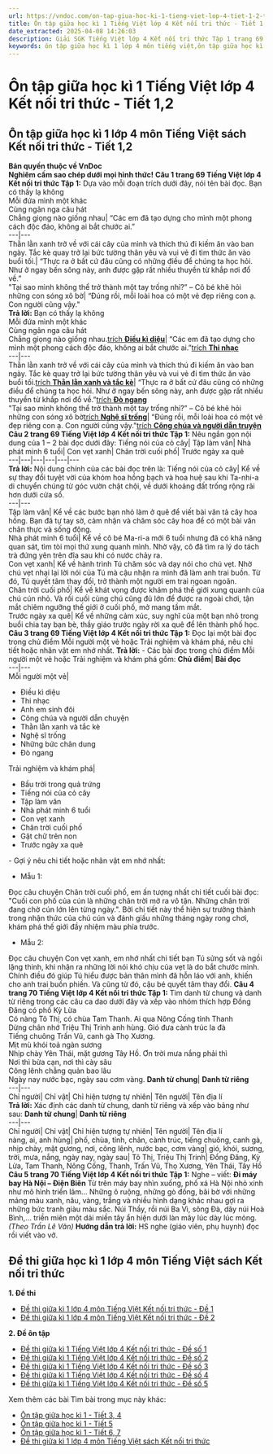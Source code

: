 ```yaml
---
url: https://vndoc.com/on-tap-giua-hoc-ki-1-tieng-viet-lop-4-tiet-1-2-trang-69-ket-noi-tri-thuc-298438
title: Ôn tập giữa học kì 1 Tiếng Việt lớp 4 Kết nối tri thức - Tiết 1,2 - VnDoc.com
date_extracted: 2025-04-08 14:26:03
description: Giải SGK Tiếng Việt lớp 4 Kết nối tri thức Tập 1 trang 69 được biên soạn nhằm giúp các em HS đạt kết quả tốt trong quá trình làm bài tập và học tập môn Tiếng Việt lớp 4.
keywords: ôn tập giữa học kì 1 lớp 4 môn tiếng việt,ôn tập giữa học kì 1 lớp 4,Ôn tập giữa học kì 1 Tiếng Việt lớp 4 Kết nối tri thức,ôn tập tiếng việt giữa học kì 1 lớp 4,tiếng việt lớp 4 ôn tập giữa học kì 1,Ôn tập giữa học kì 1 Tiếng Việt lớp 4 trang 69,Ôn tập giữa học kì 1 Tiếng Việt trang 69,để học tốt tiếng việt 4,lời giải hay tiếng việt lớp 4,giải bài tập tiếng việt lớp 4,tiếng việt lớp 4
---
```


# Ôn tập giữa học kì 1 Tiếng Việt lớp 4 Kết nối tri thức - Tiết 1,2
## **Ôn tập giữa học kì 1 lớp 4 môn Tiếng Việt sách Kết nối tri thức - Tiết 1,2**
**Bản quyền thuộc về VnDoc**   
**Nghiêm cấm sao chép dưới mọi hình thức\!**
**Câu 1 trang 69 Tiếng Việt lớp 4 Kết nối tri thức Tập 1:** Dựa vào mỗi đoạn trích dưới đây, nói tên bài đọc.
Bạn có thấy lạ không   
Mỗi đứa mình một khác   
Cùng ngân nga câu hát   
Chẳng giọng nào giống nhau| “Các em đã tạo dựng cho mình một phong cách độc đáo, không ai bắt chước ai.”  
---|---  
Thằn lằn xanh trở về với cái cây của mình và thích thú đi kiếm ăn vào ban ngày. Tắc kè quay trở lại bức tường thân yêu và vui vẻ đi tìm thức ăn vào buổi tối.| “Thực ra ở bất cứ đâu cũng có những điều để chúng ta học hỏi. Như ở ngay bến sông này, anh được gặp rất nhiều thuyền từ khắp nơi đổ về.”  
"Tại sao mình không thể trở thành một tay trống nhỉ?” – Cô bé khẽ hỏi những con sóng xô bờ| “Đúng rồi, mỗi loài hoa có một vẻ đẹp riêng con ạ. Con người cũng vậy."  
**Trả lời:**
Bạn có thấy lạ không   
Mỗi đứa mình một khác   
Cùng ngân nga câu hát   
Chẳng giọng nào giống nhau.[trích **Điều kì diệu**](<https://vndoc.com/doc-dieu-ki-dieu-lop-4-trang-8-297679>)|  “Các em đã tạo dựng cho mình một phong cách độc đáo, không ai bắt chước ai.”[trích **Thi nhạc**](<https://vndoc.com/doc-thi-nhac-lop-4-trang-12-297691>)  
---|---  
Thằn lằn xanh trở về với cái cây của mình và thích thú đi kiếm ăn vào ban ngày. Tắc kè quay trở lại bức tường thân yêu và vui vẻ đi tìm thức ăn vào buổi tối.[trích **Thằn lằn xanh và tắc kè**](<https://vndoc.com/doc-than-lan-xanh-va-tac-ke-lop-4-trang-23-297742>)|  “Thực ra ở bất cứ đâu cũng có những điều để chúng ta học hỏi. Như ở ngay bến sông này, anh được gặp rất nhiều thuyền từ khắp nơi đổ về.”[trích **Đò ngang**](<https://vndoc.com/doc-do-ngang-lop-4-trang-34-297773>)  
"Tại sao mình không thể trở thành một tay trống nhỉ?” – Cô bé khẽ hỏi những con sóng xô bờ[trích **Nghệ sĩ trống**](<https://vndoc.com/doc-nghe-si-trong-lop-4-trang-26-297758>)|  “Đúng rồi, mỗi loài hoa có một vẻ đẹp riêng con ạ. Con người cũng vậy."[trích **Công chúa và người dẫn truyện**](<https://vndoc.com/doc-cong-chua-va-nguoi-dan-chuyen-lop-4-trang-20-297733>)  
**Câu 2 trang 69 Tiếng Việt lớp 4 Kết nối tri thức Tập 1:** Nêu ngắn gọn nội dung của 1 – 2 bài đọc dưới đây:
Tiếng nói của cỏ cây| Tập làm văn| Nhà phát minh 6 tuổi| Con vẹt xanh| Chân trời cuối phố| Trước ngày xa quê  
---|---|---|---|---|---  
**Trả lời:**
Nội dung chính của các bài đọc trên là:
Tiếng nói của cỏ cây| Kể về sự thay đổi tuyệt vời của khóm hoa hồng bạch và hoa huệ sau khi Ta-nhi-a di chuyển chúng từ góc vườn chật chội, về dưới khoảng đất trống rộng rãi hơn dưới cửa sổ.  
---|---  
Tập làm văn| Kể về các bước bạn nhỏ làm ở quê để viết bài văn tả cây hoa hồng. Bạn đã tự tay sờ, cảm nhận và chăm sóc cây hoa để có một bài văn chân thực và sống động.  
Nhà phát minh 6 tuổi| Kể về cô bé Ma-ri-a mới 6 tuổi nhưng đã có khả năng quan sát, tìm tòi mọi thứ xung quanh mình. Nhờ vậy, cô đã tìm ra lý do tách trà đứng yên trên đĩa sau khi có nước chảy ra.  
Con vẹt xanh| Kể về hành trình Tú chăm sóc và dạy nói cho chú vẹt. Nhờ chú vẹt nhại lại lời nói của Tú mà cậu nhận ra mình đã làm anh trai buồn. Từ đó, Tú quyết tâm thay đổi, trở thành một người em trai ngoan ngoãn.  
Chân trời cuối phố| Kể về khát vọng được khám phá thế giới xung quanh của chú cún nhỏ. Và rồi cuối cùng chú cũng đủ lớn để được ra ngoài chơi, tận mắt chiêm ngưỡng thế giới ở cuối phố, mở mang tầm mắt.  
Trước ngày xa quê| Kể về những cảm xúc, suy nghĩ của một bạn nhỏ trong buổi chia tay bạn bè, thầy giáo trước ngày rời xa quê để lên thành phố học.  
**Câu 3 trang 69 Tiếng Việt lớp 4 Kết nối tri thức Tập 1:** Đọc lại một bài đọc trong chủ điểm Mỗi người một vẻ hoặc Trải nghiệm và khám phá, nêu chi tiết hoặc nhân vật em nhớ nhất.
**Trả lời:**
\- Các bài đọc trong chủ điểm Mỗi người một vẻ hoặc Trải nghiệm và khám phá gồm:
**Chủ điểm**| **Bài đọc**  
---|---  
Mỗi người một vẻ| 
  * Điều kì diệu
  * Thi nhạc
  * Anh em sinh đôi
  * Công chúa và người dẫn chuyện
  * Thằn lằn xanh và tắc kè
  * Nghệ sĩ trống
  * Những bức chân dung
  * Đò ngang

Trải nghiệm và khám phá| 
  * Bầu trời trong quả trứng
  * Tiếng nói của cỏ cây
  * Tập làm văn
  * Nhà phát minh 6 tuổi
  * Con vẹt xanh
  * Chân trời cuối phố
  * Gặt chữ trên non
  * Trước ngày xa quê

\- Gợi ý nêu chi tiết hoặc nhân vật em nhớ nhất:
  * Mẫu 1:

Đọc câu chuyện Chân trời cuối phố, em ấn tượng nhất chi tiết cuối bài đọc: "Cuối con phố của cún là những chân trời mở ra vô tận. Những chân trời đang chờ cún lớn lên từng ngày.". Bởi chi tiết này thể hiện sự trưởng thành trong nhận thức của chú cún và đánh giấu những tháng ngày rong chơi, khám phá thế giới đầy nhiệm màu phía trước.
  * Mẫu 2:

Đọc câu chuyện Con vẹt xanh, em nhớ nhất chi tiết bạn Tú sửng sốt và ngồi lặng thinh, khi nhận ra những lời nói khó chịu của vẹt là do bắt chước mình. Chính điều đó giúp Tú hiểu được bản thân mình đã hỗn láo với anh, khiến cho anh trai buồn phiền. Và cũng từ đó, cậu bé quyết tâm thay đổi.
**Câu 4 trang 70 Tiếng Việt lớp 4 Kết nối tri thức Tập 1:** Tìm danh từ chung và danh từ riêng trong các câu ca dao dưới đây và xếp vào nhóm thích hợp
Đồng Đăng có phố Kỳ Lừa   
Có nàng Tô Thị, có chùa Tam Thanh.
Ai qua Nông Cống tỉnh Thanh   
Dừng chân nhớ Triệu Thị Trinh anh hùng.
Gió đưa cành trúc la đà   
Tiếng chuông Trấn Vũ, canh gà Thọ Xương.   
Mịt mù khói toả ngàn sương   
Nhịp chày Yên Thái, mặt gương Tây Hồ.
Ơn trời mưa nắng phải thì   
Nơi thì bừa cạn, nơi thì cày sâu   
Công lênh chẳng quản bao lâu   
Ngày nay nước bạc, ngày sau cơm vàng.
**Danh từ chung**| **Danh từ riêng**  
---|---  
Chỉ người| Chỉ vật| Chỉ hiện tượng tự nhiên| Tên người| Tên địa lí  
**Trả lời:**
Xác định các danh từ chung, danh từ riêng và xếp vào bảng như sau:
**Danh từ chung**| **Danh từ riêng**  
---|---  
Chỉ người| Chỉ vật| Chỉ hiện tượng tự nhiên| Tên người| Tên địa lí  
nàng, ai, anh hùng| phố, chùa, tỉnh, chân, cành trúc, tiếng chuông, canh gà, nhịp chày, mặt gương, nơi, công lênh, nước bạc, cơm vàng| gió, khói, sương, trời, mưa, nắng, ngày nay, ngày sau| Tô Thị, Triệu Thị Trinh| Đồng Đăng, Kỳ Lừa, Tam Thanh, Nông Cống, Thanh, Trấn Vũ, Thọ Xương, Yên Thái, Tây Hồ  
**Câu 5 trang 70 Tiếng Việt lớp 4 Kết nối tri thức Tập 1:** Nghe – viết:
**Đi máy bay Hà Nội – Điện Biên**
Từ trên máy bay nhìn xuống, phố xá Hà Nội nhỏ xinh như mô hình triển lãm… Những ô ruộng, những gò đống, bãi bờ với những mảng màu xanh, nâu, vàng, trắng và nhiều hình dạng khác nhau gợi ra những bức tranh giàu màu sắc. Núi Thầy, rồi núi Ba Vì, sông Đà, dãy núi Hoà Bình,… triền miên một dải miền tây ẩn hiện dưới làn mây lúc dày lúc mỏng.
_\(Theo Trần Lê Văn\)_
**Hướng dẫn trả lời:**
HS nghe \(giáo viên, phụ huynh\) đọc rồi viết vào vở.
## **Đề thi giữa học kì 1 lớp 4 môn Tiếng Việt sách Kết nối tri thức**
**1\. Đề thi**
  * [Đề thi giữa kì 1 lớp 4 môn Tiếng Việt Kết nối tri thức - Đề 1](<https://vndoc.com/de-thi-giua-ki-1-lop-4-mon-tieng-viet-ket-noi-tri-thuc-de-1-305046>)
  * [Đề thi giữa kì 1 lớp 4 môn Tiếng Việt Kết nối tri thức - Đề 2](<https://vndoc.com/de-thi-giua-ki-1-lop-4-mon-tieng-viet-ket-noi-tri-thuc-de-2-305048>)

**2\. Đề ôn tập**
  * [Đề thi giữa kì 1 Tiếng Việt lớp 4 Kết nối tri thức - Đề số 1](<https://vndoc.com/de-on-thi-giua-ki-1-tieng-viet-lop-4-ket-noi-tri-thuc-de-so-1-307296>)
  * [Đề thi giữa kì 1 Tiếng Việt lớp 4 Kết nối tri thức - Đề số 2](<https://vndoc.com/de-on-thi-giua-ki-1-tieng-viet-lop-4-ket-noi-tri-thuc-de-so-2-307413>)
  * [Đề thi giữa kì 1 Tiếng Việt lớp 4 Kết nối tri thức - Đề số 3](<https://vndoc.com/de-on-thi-giua-ki-1-tieng-viet-lop-4-ket-noi-tri-thuc-de-so-3-308108>)
  * [Đề thi giữa kì 1 Tiếng Việt lớp 4 Kết nối tri thức - Đề số 4](<https://vndoc.com/de-on-thi-giua-ki-1-tieng-viet-lop-4-ket-noi-tri-thuc-de-so-4-308342>)
  * [Đề thi giữa kì 1 Tiếng Việt lớp 4 Kết nối tri thức - Đề số 5](<https://vndoc.com/de-thi-giua-ki-1-tieng-viet-lop-4-ket-noi-tri-thuc-de-so-5-329572>)

Xem thêm các bài Tìm bài trong mục này khác:
  * [Ôn tập giữa học kì 1 - Tiết 3, 4](</on-tap-giua-hoc-ki-1-tieng-viet-lop-4-tiet-3-4-trang-70-ket-noi-tri-thuc-298441>)
  * [Ôn tập giữa học kì 1 - Tiết 5](</on-tap-giua-hoc-ki-1-tieng-viet-lop-4-tiet-5-trang-72-ket-noi-tri-thuc-298446>)
  * [Ôn tập giữa học kì 1 - Tiết 6, 7](</on-tap-giua-hoc-ki-1-tieng-viet-lop-4-tiet-6-7-trang-73-ket-noi-tri-thuc-298461>)
  * [Đề thi giữa kì 1 lớp 4 môn Tiếng Việt sách Kết nối tri thức](<https://vndoc.com/de-thi-giua-ki-1-lop-4-mon-tieng-viet-ket-noi>)

